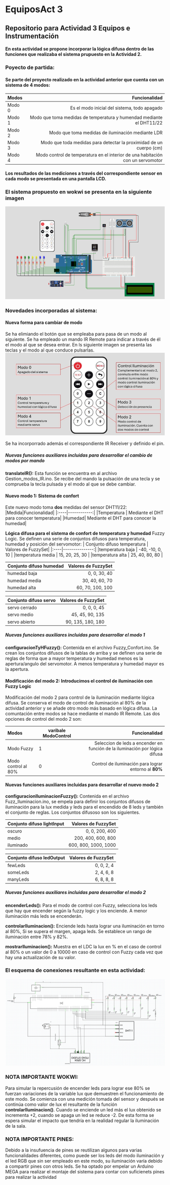# EquiposAct 3
## Repositorio para Actividad 3 Equipos e Instrumentación
#### En esta actividad se propone incorporar la lógica difusa dentro de las funciones que realizaba el sistema prupuesto en la Actividad 2.

### Poyecto de partida:
#### Se parte del proyecto realizado en la actividad anterior que cuenta con un sistema de 4 modos:
|Modos|Funcionalidad|
|:----|------------:|
|Modo 0| Es el modo inicial del sistema, todo apagado|
|Modo 1| Modo que toma medidas de temperatura y humendad mediante el DHT11/22|
|Modo 2| Modo que toma medidas de iluminación mediante LDR|
|Modo 3| Modo que toda medidas para detectar la proximidad de un cuerpo (cm)|
|Modo 4| Modo control de temperatura en el interior de una habitación con un servomotor|

#### Los resultados de las mediciones a través del correspondiente sensor en cada modo se presentada en una pantalla LCD.

### El sistema propuesto en wokwi se presenta en la siguiente imagen
![Sistema propuesto en Wokwi](Captura.PNG)

### Novedades incorporadas al sistema:
#### Nueva forma para cambiar de modo
Se ha elimiando el botón que se empleaba para pasa de un modo al siguiente. Se ha empleado un mando IR Remote para indicar a través de él el modo al que se 
desea entrar. En ls siguiente imagen se presenta las teclas y el modo al que conduce pulsarlas.
![Imagen mando IR](guia_mando.jpg)

Se ha incorporrado además el correspondiente IR Receiver y definido el pin.

##### Nuevas funciones auxiliares incluidas para desarrollar el cambio de modos por mando
**translateIR():** Esta función se encuentra en al archivo Gestion_modos_IR.ino. Se recibe del mando la pulsación de una tecla y se comprueba la tecla pulsada y el modo al
que se debe cambiar.

#### Nuevo modo 1: Sistema de confort
Este nuevo modo toma **dos** medidas del sensor DHT11/22: 
|Medida|Funcionalidad|
|:----|------------:|
|Temperatura | Mediante el DHT para conocer temperatura|
|Humedad| Mediante el DHT para conocer la humedad|


**Lógica difusa para el sistema de confort de temperatura y humedad**
Fuzzy Logic. Se definen una serie de conjuntos difusos para temperatura, humedad y posición del servomotor:
| Conjunto difuso temperatura | Valores de FuzzySet|
|:----|---------------:|
|temperatura baja | -40, -10, 0, 10 | 
|temperatura media | 15, 20, 25, 30 |
|temperatura alta | 25, 40, 80, 80 | 

| Conjunto difuso humedad | Valores de FuzzySet|
|:----|---------------:|
|humedad baja | 0, 0, 30, 40 | 
|humedad media | 30, 40, 60, 70 |
|humedad alta | 60, 70, 100, 100 | 

| Conjunto difuso servo | Valores de FuzzySet|
|:----|---------------:|
|servo cerrado | 0, 0, 0, 45 | 
|servo medio | 45, 45, 90, 135 |
|servo abierto | 90, 135, 180, 180 | 


##### Nuevas funciones auxiliares incluidas para desarrollar el modo 1
**configuracionTyHFuzzy():** Contenida en el archivo Fuzzy_Confort.ino. Se crean los conjuntos difusos de la tablas de arriba y se definen una serie de reglas de forma que a mayor temperatura y humedad menos es la apertura/angulo del servomotor. A menos temperatura y humedad mayor es la apertura. 

#### Modificación del modo 2: Introducimos el control de iluminación con Fuzzy Logic
Modificación del modo 2 para control de la iluminación mediante lógica difusa. Se conserva el modo de control de iluminación al 80% de la actividad anterior y se añade otro modo
más basado en lógica difusa. La comuntación entre modos se hace mediante el mando IR Remote. Las dos opciones de control del modo 2 son:

| Modos | varibale ModoControl | Funcionalidad |
|:----|------|------:|
|Modo Fuzzy| 1 |Seleccion de leds a encender en función de la iluminación por lógica difusa|
|Modo control al 80%| 0 | Control de iluminación para lograr entorno al **80%** |

#### Nuevas funciones auxiliares incluidas para desarrollar el nuevo modo 2
**configuracionIluminacionFuzzy():** Contenida en el archivo Fuzz_Iluminacion.ino, se empela para definir los conjuntos difusos de iluminación para la lux medida y leds para el encendido de 8 leds y también el conjunto de reglas. Los conjuntos difusoso son los siguientes.

| Conjunto difuso lightInput | Valores de FuzzySet|
|:----|---------------:|
|oscuro | 0, 0, 200, 400 | 
| medio | 200, 400, 600, 800 |
|iluminado | 600, 800, 1000, 1000 | 

| Conjunto difuso ledOutput | Valores de FuzzySet|
|:----|---------------:|
|fewLeds | 0, 0, 2, 4 | 
|someLeds | 2, 4, 6, 8 |
|manyLeds | 6, 8, 8, 8 | 

##### Nuevas funciones auxiliares incluidas para desarrollar el modo 2
**encenderLeds():** Para el modo de control con Fuzzy, selecciona los leds que hay que encender según la fuzzy logic y los enciende. A menor iluminación más leds se encenderán.

**controlarIluminacion():** Enciende leds hasta lograr una iluminación en torno al 80%, Si se supera el margen, apaga leds. Se establece un rango de iluminación entre 78% y 82%.

**mostrarIluminacion():** Muestra en el LDC la lux en % en el caso de control al 80% o un valor de 0 a 10000 en caso de control con Fuzzy cada vez que hay una actualización de su valor.

### El esquema de conexiones resultante en esta actividad:
![Esquema de conexiones](esquema_de_conexiones.PNG)

### NOTA IMPORTANTE WOKWI:
Para simular la repercusión de encender leds para lograr ese 80% se fuerzan variaciones de la variable lux que demuestren el funcionamiento de este modo. Se comienza con una medición tomada del sensor y después se continúa como valor de lux el resultante de la función **controlarIluminacion()**. Cuando se enciende un led más el lux obtenido se incrementa +2, cuando se apaga un led se reduce -2. De esta forma se espera simular el impacto que tendría en la realidad regular la iluminación de la sala.

### NOTA IMPORTANTE PINES:
Debido a la insufuencia de pines se reutilizan algunos para varias funcionalidades diferentes, como puede ser los leds del modo iluminación y el led RGB que sin ser empleado en este modo, su iluminación varía debido a compartir pines con otros leds.
Se ha optado por empelar un Arduino MEGA para realizar el montaje del sistema para contar con suficienets pines para realizar la actividad


